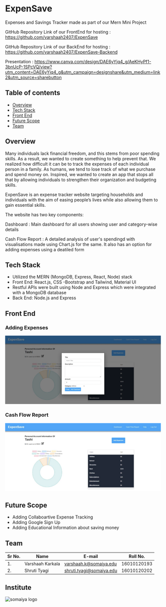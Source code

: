 # ExpenSave

Expenses and Savings Tracker made as part of our Mern Mini Project

GitHub Repository Link of our FrontEnd for hosting : https://github.com/varshaah2407/ExpenSave

GitHub Repository Link of our BackEnd for hosting : https://github.com/varshaah2407/ExpenSave-Backend

Presentation : https://www.canva.com/design/DAE6yYjq4_g/AeKHyPf1-3bnUcP-1SPcVQ/view?utm_content=DAE6yYjq4_g&utm_campaign=designshare&utm_medium=link2&utm_source=sharebutton

## Table of contents

- [Overview](#overview)
- [Tech Stack](#tech-stack)
- [Front End](#front-end)
- [Future Scope](#future-scope)
- [Team](#team)

## Overview

Many individuals lack financial freedom, and this stems from poor spending skills. As a result, we wanted to create something to help prevent that. We realized how difficult it can be to track the expenses of each individual person in a family. As humans, we tend to lose track of what we purchase and spend money on. Inspired, we wanted to create an app that stops all that by allowing individuals to strengthen their organization and budgeting skills.

ExpenSave is an expense tracker website targeting households and individuals with the aim of easing people’s lives while also allowing them to gain essential skills. 

The website has two key components:

Dashboard : Main dashboard for all users showing user and category-wise details

Cash Flow Report : A detailed analysis of user's spendingd with visualisations made using Chart.js for the same. It also has an option for adding expenses using a deatiled form

## Tech Stack

* Utilized the MERN (MongoDB, Express, React, Node) stack
* Front End: React.js, CSS -Bootstrap and Tailwind, Material UI
* Restful APIs were built using Node and Express which were integrated with a MongoDB database
* Back End: Node.js and Express

## Front End

### Adding Expenses
<img width="1011" alt="Imagewise" src="images/Screenshot 2022-11-28 at 2.42.41 PM.png">

### Cash Flow Report
<img width="1011" alt="Imagewise" src="images/Screenshot 2022-11-28 at 2.43.10 PM.png">

## Future Scope

* Adding Collaboartive Expense Tracking
* Adding Google Sign Up
* Adding Educational Information about saving money

## Team
| Sr No. | Name               | E-mail                       | Roll No.        |
| -------| -------------------| -----------------------------| ----------------|
| 1.     | Varshaah Karkala   | varshaah.k@somaiya.edu       | 16010120193     |
| 2.     | Shruti Tyagi       | shruti.tyagi@somaiya.edu     | 16010120202     |

## Institute
![somaiya logo](https://user-images.githubusercontent.com/79756939/144486512-eb0cba46-18a8-4ce8-bf5c-0d256ea5d46b.jpeg)
